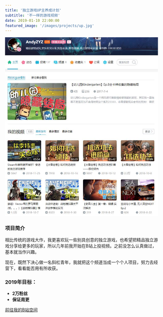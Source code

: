 ```yaml
---
title: '独立游戏UP主养成计划'
subtitle: '不一样的游戏视频'
date: 2019-01-10 22:00:00
featured_image: '/images/projects/up.jpg'
---
```


![](/images/projects/space.jpg)

### 项目简介

相比传统的游戏大作，我更喜欢玩一些别具创意的独立游戏，也希望把精品独立游戏分享给更多的玩家，所以几年前我开始在B站上投视频。之前没怎么认真做过，基本就当作兴趣。

现在，既然下决心做一名斜杠青年，我就把这个频道当成一个个人项目，努力去经营下，看看能否用有所收获。

### 2019年目标：
- **2万粉丝**
- **保证周更**

<a href="http://space.bilibili.com/3271545" class="button button--large">前往我的B站空间</a>
